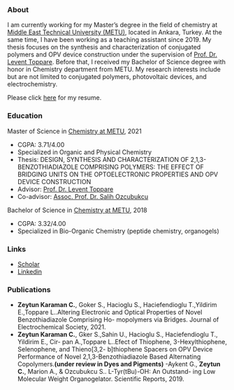### About
I am currently working for my Master’s degree in the field of chemistry at [Middle East Technical University (METU)](https://www.metu.edu.tr/), located in Ankara, Turkey. At the same time, I have been working as a teaching assistant since 2019. My thesis focuses on the synthesis and characterization of conjugated polymers and OPV device construction under the supervision of [Prof. Dr. Levent Toppare](https://www.topparegroup.org/prof-dr-levent-toppare). Before that, I received my Bachelor of Science degree with honor in Chemistry department from METU. My research interests include but are not limited to conjugated polymers, photovoltaic devices, and electrochemistry. 

Please click [here](./Cansu_ZeytunKaraman_CV.pdf) for my resume.

### Education
Master of Science in [Chemistry at METU](http://chem.metu.edu.tr/), 2021
- CGPA: 3.71/4.00
- Specialized in Organic and Physical Chemistry
- Thesis: DESIGN, SYNTHESIS AND CHARACTERIZATION OF 2,1,3-BENZOTHIADIAZOLE COMPRISING POLYMERS: THE EFFECT OF BRIDGING UNITS ON THE OPTOELECTRONIC PROPERTIES AND OPV DEVICE CONSTRUCTION
- Advisor: [Prof. Dr. Levent Toppare](https://www.topparegroup.org/prof-dr-levent-toppare)
- Co-advisor: [Assoc. Prof. Dr. Salih Ozcubukcu](http://peptide.chem.metu.edu.tr/) 

Bachelor of Science in [Chemistry at METU](http://chem.metu.edu.tr/), 2018
- CGPA: 3.32/4.00
- Specialized in Bio-Organic Chemistry (peptide chemistry, organogels)

### Links
- [Scholar](https://scholar.google.com.tr/citations?user=a3M-FyAAAAAJ&hl=en)
- [Linkedin](linkedin.com/in/cansu-zeytun-karaman)

### Publications
- **Zeytun Karaman C.**, Goker S., Hacioglu S., Haciefendioglu T.,Yildirim E.,Toppare
L..Altering Electronic and Optical Properties of Novel Benzothiadiazole Comprising Ho-
mopolymers via Bridges. Journal of Electrochemical Society, 2021. 
- **Zeytun Karaman C.**, Gker S.,Sahin U., Hacioglu S., Haciefendioglu T., Yildirim E., Cir-
pan A.,Toppare L..Efect of Thiophene, 3-Hexylthiophene, Selenophene, and Thieno[3,2-
b]thiophene Spacers on OPV Device Performance of Novel 2,1,3-Benzothiadiazole Based
Alternating Copolymers.**(under review in Dyes and Pigments)**
-Aykent G., **Zeytun C.**, Marion A., & Ozcubukcu S.. L-Tyr(tBu)-OH: An Outstand-
ing Low Molecular Weight Organogelator. Scientific Reports, 2019.
